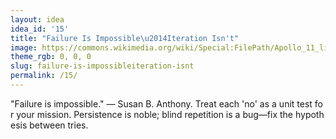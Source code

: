 ```yaml
---
layout: idea
idea_id: '15'
title: "Failure Is Impossible\u2014Iteration Isn't"
image: https://commons.wikimedia.org/wiki/Special:FilePath/Apollo_11_liftoff.jpg
theme_rgb: 0, 0, 0
slug: failure-is-impossibleiteration-isnt
permalink: /15/
---
```


"Failure is impossible." — Susan B. Anthony. Treat each 'no' as a unit test fo r your mission. Persistence is noble; blind repetition is a bug—fix the hypoth esis between tries.
